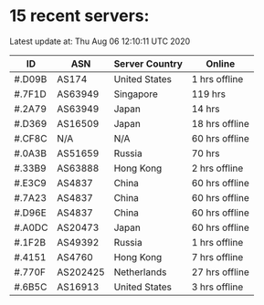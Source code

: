 # 15 recent servers:

Latest update at: Thu Aug 06 12:10:11 UTC 2020

| ID | ASN | Server Country | Online |
| -- | --- | -------------- | ------ |
| #.D09B | AS174 | United States | 1 hrs offline |
| #.7F1D | AS63949 | Singapore | 119 hrs |
| #.2A79 | AS63949 | Japan | 14 hrs |
| #.D369 | AS16509 | Japan | 18 hrs offline |
| #.CF8C | N/A | N/A | 60 hrs offline |
| #.0A3B | AS51659 | Russia | 70 hrs |
| #.33B9 | AS63888 | Hong Kong | 2 hrs offline |
| #.E3C9 | AS4837 | China | 60 hrs offline |
| #.7A23 | AS4837 | China | 60 hrs offline |
| #.D96E | AS4837 | China | 60 hrs offline |
| #.A0DC | AS20473 | Japan | 60 hrs offline |
| #.1F2B | AS49392 | Russia | 1 hrs offline |
| #.4151 | AS4760 | Hong Kong | 7 hrs offline |
| #.770F | AS202425 | Netherlands | 27 hrs offline |
| #.6B5C | AS16913 | United States | 3 hrs offline |

